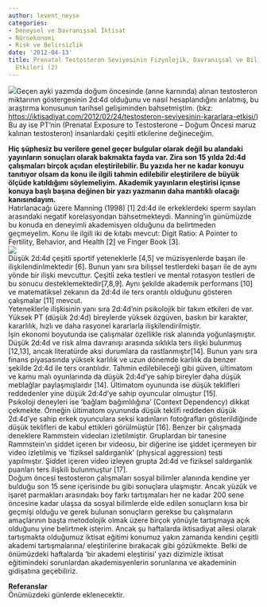 ```yaml
---
author: levent_neyse
categories:
- Deneysel ve Davranışsal İktisat
- Nöroekonomi
- Risk ve Belirsizlik
date: '2012-04-13'
title: Prenatal Testosteron Seviyesinin Fizyolojik, Davranışsal ve Bilişsel Gelişime
  Etkileri (2)
---
```


[![](../../../../../uploads/2012/04/obama_100996757-300x200.jpg)](https://iktisadiyat.com/wp-content/uploads/2012/04/obama_100996757.jpg)Geçen ayki yazımda doğum öncesinde (anne karnında) alınan testosteron miktarının göstergesinin 2d:4d olduğunu ve nasıl hesaplandığını anlatmış, bu araştırma konusunun tarihsel gelişiminden bahsetmiştim. (bkz: <https://iktisadiyat.com/2012/02/24/testosteron-seviyesinin-kararlara-etkisi/>) Bu ay ise PT’nin (Prenatal Exposure to Testosterone – Doğum Öncesi maruz kalınan testosteron) insanlardaki çeşitli etkilerine değineceğim.  
  
**Hiç şüphesiz bu verilere genel geçer bulgular olarak değil bu alandaki yayınların sonuçları olarak bakmakta fayda var. Zira son 15 yılda 2d:4d çalışmaları birçok açıdan eleştirilebilir. Bu yazıda her ne kadar konuyu tanıtıyor olsam da konu ile ilgili tahmin edilebilir eleştirilere de büyük ölçüde katıldığımı söylemeliyim. Akademik yayınların eleştirisi içınse konuya başlı başına değinen bir yazı yazmanın daha mantıklı olacağı kanısındayım.**   
Hatırlanacağı üzere Manning (1998) \[1\] 2d:4d ile erkeklerdeki sperm sayıları arasındaki negatif korelasyondan bahsetmekteydi. Manning’in günümüzde bu konuda en deneyimli akademisyen olduğunu da belirtmeden geçmeyelim. Konu ile ilgili iki de kıtabı mevcut: Digit Ratio: A Pointer to Fertility, Behavior, and Health \[2\] ve Finger Book \[3\].  
[![](../../../../../uploads/2012/04/numerateDM2305_468x302-300x193.jpg)](https://iktisadiyat.com/wp-content/uploads/2012/04/numerateDM2305_468x302.jpg)  
Düşük 2d:4d çeşitli sportif yeteneklerle \[4,5\] ve müzisyenlerde başarı ile ilişkilendirılmektedir \[6\]. Bunun yanı sıra bilişsel testlerdeki başarı ile de aynı yönde bir ilişki mevcuttur. Çeşitli zeka testleri ve mental rotasyon testleri de bu sonucu desteklemektedir\[7,8,9\]. Aynı şekilde akademik performans \[10\] ve matematiksel zekanın da 2d:4d ile ters orantılı olduğunu gösteren çalışmalar \[11\] mevcut.  
Yeteneklerle ilişkisinin yanı sıra 2d:4d’nin psikolojik bir takım etkileri de var. Yüksek PT (düşük 2d:4d) bireylerde yüksek özgüven, baskın bir karakter, kararlılık, hızlı ve daha rasyonel kararlarla ilişkilendirilmiştir.  
İşin ekonomi boyutunda ise çalışmalar özellikle risk alanında yoğunlaşmıştır. Düşük 2d:4d ve risk alma davranışı arasında sıklıkla ters ilişki bulunmuş \[12,13\], ancak literatürde aksi durumlara da rastlanmıştır\[14\]. Bunun yanı sıra finans piyasasında yüksek karlılık ve uzun dönemde karlılık da benzer şekilde 2d:4d ile ters orantılıdır. Tahmin edilebileceği gibi güven, ültimatom ve kamu malı oyunlarında da düşük 2d:4d’ye sahip bireyler daha düşük meblağlar paylaşmışlardır \[14\]. Ültimatom oyununda ise düşük teklifleri reddedenler yine düşük 2d:4d’ye sahip oyuncular olmuştur \[15\].  
Psıkoloji deneyleri ise ‘bağlam bağımlılığına’ (Context Dependency) dikkat çekmekte. Örneğin ültimatom oyununda düşük teklifi reddeden düşük 2d:4d’ye sahip erkek oyunculara seksi kadınların fotoğrafları gösterildiğinde düşük teklifleri de kabul ettikleri görülmüştür \[16\]. Benzer bir çalışmada deneklere Rammstein videoları izletilmiştir. Gruplardan bir tanesine Rammstein’ın şiddet içeren bır videosu, bir diğerine ise şiddet içermeyen bir video izletilmiş ve ‘fiziksel saldırganlık’ (physical aggression) testi yapılmıştır. Şiddet içeren video izleyen grupta 2d:4d ve fiziksel saldırganlık puanları ters ilişkili bulunmuştur \[17\].  
Doğum öncesi testosteron çalışmaları sosyal bilimler alanında kendine yer bulduğu son 15 sene içerisinde bu gibi sonuçlara ulaşmıştır. Ancak yüzük ve işaret parmakları arasındakı boy farkı tartışmaları her ne kadar 200 sene öncesine kadar ulaşsa da sosyal bilimlerde elde edilen sonuçların kısa bir geçmişi olduğu ve gerek bulunan sonuçların gerekse bu çalışmaların amaçlarının başta metodolojik olmak üzere birçok yönüyle tartışmaya açık olduğunu yine belirtmek isterim. Ancak şu haftalarda iktisadiyat ailesi olarak tartışmakta olduğumuz iktisat eğitimi konumuz yakın zamanda kendini çeşitli akademi tartışmalarına/ eleştirilerine bırakacak gibi gözükmekte. Belki de önümüzdeki haftalarda ‘bir akademi eleştirisi’ yazı dizimizle iktisat eğitimindeki sorunlardan akademisyenlerin sorunlarına ve akademinin gidişatına geçebiliriz.  
   
**Referanslar**  
Önümüzdeki günlerde eklenecektir.